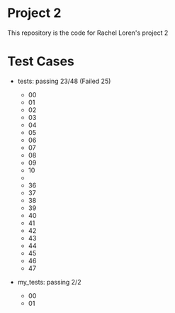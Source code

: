 # Project 2

This repository is the code for Rachel Loren's project 2

# Test Cases
- tests: passing 23/48 (Failed 25)
    - 00
    - 01
    - 02
    - 03
    - 04
    - 05
    - 06
    - 07
    - 08
    - 09
    - 10
    -
    - 36
    - 37
    - 38
    - 39
    - 40
    - 41
    - 42
    - 43
    - 44
    - 45
    - 46
    - 47

- my_tests: passing 2/2
    - 00
    - 01
